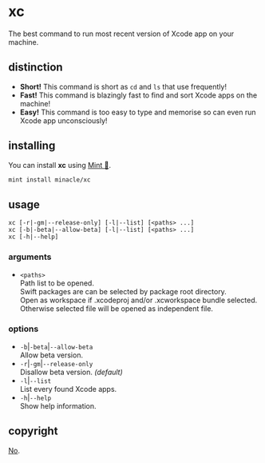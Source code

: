 # xc

The best command to run most recent version of Xcode app on your machine.

## distinction

- **Short!** This command is short as `cd` and `ls` that use frequently!
- **Fast!** This command is blazingly fast to find and sort Xcode apps on the machine!
- **Easy!** This command is too easy to type and memorise so can even run Xcode app unconsciously!

## installing

You can install **xc** using [Mint 🌱](https://github.com/yonaskolb/Mint).

```sh
mint install minacle/xc
```

## usage

    xc [-r|-gm|--release-only] [-l|--list] [<paths> ...]  
    xc [-b|-beta|--allow-beta] [-l|--list] [<paths> ...]  
    xc [-h|--help]

### arguments

- `<paths>`  
  Path list to be opened.  
  Swift packages are can be selected by package root directory.  
  Open as workspace if .xcodeproj and/or .xcworkspace bundle selected.  
  Otherwise selected file will be opened as independent file.

### options

- `-b`|`-beta`|`--allow-beta`  
  Allow beta version.
- `-r`|`-gm`|`--release-only`  
  Disallow beta version. _(default)_
- `-l`|`--list`  
  List every found Xcode apps.
- `-h`|`--help`  
  Show help information.

## copyright

[No](https://unlicense.org).
